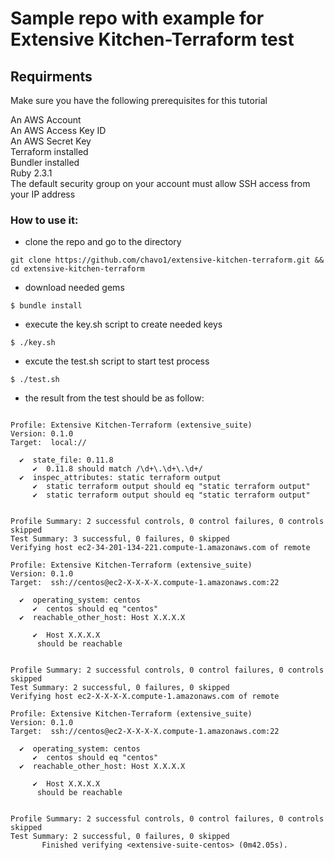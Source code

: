 # Sample repo with example for Extensive Kitchen-Terraform test

## Requirments

Make sure you have the following prerequisites for this tutorial  
  
An AWS Account  
An AWS Access Key ID  
An AWS Secret Key   
Terraform installed  
Bundler installed  
Ruby 2.3.1  
The default security group on your account must allow SSH access from your IP address

### How to use it:
-   clone the repo and go to the directory
```
git clone https://github.com/chavo1/extensive-kitchen-terraform.git && cd extensive-kitchen-terraform
```
-   download needed gems  
```
$ bundle install
```
-   execute the key.sh script to create needed keys
```
$ ./key.sh
```
-   excute the test.sh script to start test process 
```
$ ./test.sh
```

-   the result from the test should be as follow:
```Verifying local

Profile: Extensive Kitchen-Terraform (extensive_suite)
Version: 0.1.0
Target:  local://

  ✔  state_file: 0.11.8
     ✔  0.11.8 should match /\d+\.\d+\.\d+/
  ✔  inspec_attributes: static terraform output
     ✔  static terraform output should eq "static terraform output"
     ✔  static terraform output should eq "static terraform output"


Profile Summary: 2 successful controls, 0 control failures, 0 controls skipped
Test Summary: 3 successful, 0 failures, 0 skipped
Verifying host ec2-34-201-134-221.compute-1.amazonaws.com of remote

Profile: Extensive Kitchen-Terraform (extensive_suite)
Version: 0.1.0
Target:  ssh://centos@ec2-X-X-X-X.compute-1.amazonaws.com:22

  ✔  operating_system: centos
     ✔  centos should eq "centos"
  ✔  reachable_other_host: Host X.X.X.X

     ✔  Host X.X.X.X
      should be reachable


Profile Summary: 2 successful controls, 0 control failures, 0 controls skipped
Test Summary: 2 successful, 0 failures, 0 skipped
Verifying host ec2-X-X-X-X.compute-1.amazonaws.com of remote

Profile: Extensive Kitchen-Terraform (extensive_suite)
Version: 0.1.0
Target:  ssh://centos@ec2-X-X-X-X.compute-1.amazonaws.com:22

  ✔  operating_system: centos
     ✔  centos should eq "centos"
  ✔  reachable_other_host: Host X.X.X.X

     ✔  Host X.X.X.X
      should be reachable


Profile Summary: 2 successful controls, 0 control failures, 0 controls skipped
Test Summary: 2 successful, 0 failures, 0 skipped
       Finished verifying <extensive-suite-centos> (0m42.05s).
```
